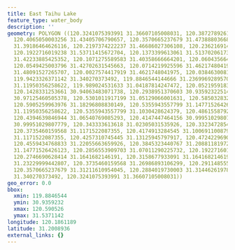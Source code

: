 ```yaml
---
title: East Taihu Lake
feature_type: water_body
description: ''
geometry: POLYGON ((120.3241075393991 31.36607105008031, 120.3872789261067 31.38014116230704,
  120.4065050003256 31.43405706790657, 120.3570665237679 31.47388803668897, 120.2142442581637
  31.39186464626116, 120.2197374222237 31.46686027306108, 120.2362169144126 31.52306760391159,
  120.1922716019238 31.53711415672704, 120.1373399613061 31.51370206173272, 120.1318467972372
  31.42233885425352, 120.1071275589583 31.40358666664201, 120.0604356644396 31.36841621508858,
  120.0549425003796 31.42702631545663, 120.0714219925596 31.4621748041975, 120.0467027542807
  31.48091527265707, 120.0027574417919 31.4621748041975, 120.0384630081907 31.41765115875083,
  119.9423326371142 31.340270373492, 119.8846544144666 31.23699692895701, 119.9285997269553
  31.11950356258622, 119.989024531633 31.04187814247472, 120.0521959183496 31.00186456141073,
  120.1428331253661 30.94063483071738, 120.2938951370603 30.9359232251424, 120.4339708206345
  30.97125460505378, 120.5301011917199 31.05129066001631, 120.5850328323376 31.1148007966333,
  120.5905259963976 31.18296808830149, 120.5355943557799 31.14771526426123, 120.5603135940587
  31.11950356258622, 120.5355943557799 31.1030428624379, 120.4861558792222 31.1171522087355,
  120.4394639846944 31.06540769085293, 120.4147447464156 30.99951029807779, 120.3900255081457
  30.99951029807779, 120.343333613618 31.02305031535926, 120.332347285498 31.04187814247472,
  120.3735460159568 31.1171522087355, 120.4174913284545 31.10069110087956, 120.4367174026644
  31.1171522087355, 120.4257310745445 31.13125945797917, 120.4724229690722 31.20881181972505,
  120.4559434768833 31.22055663659926, 120.3845323440767 31.20881181972505, 120.340587031588
  31.14771526426123, 120.2856553909703 31.07011290225732, 120.1922716019238 31.11244932628211,
  120.2746690628414 31.1641682146191, 120.3158677933091 31.1641682146191, 120.3653062698668
  31.23229999442807, 120.3735460159568 31.26986893106299, 120.2911485550303 31.26752131052367,
  120.3570665237679 31.31211610954045, 120.2884019730003 31.31446261978587, 120.332347285498
  31.340270373492, 120.3241075393991 31.36607105008031))
geo_error: 0.0
bbox:
  xmin: 119.8846544
  ymin: 30.9359232
  xmax: 120.590526
  ymax: 31.5371142
longitude: 120.1861189
latitude: 31.2008936
external_links: {}
---
```

